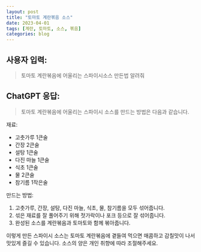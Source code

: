 ```yaml
---
layout: post
title: "토마토 계란볶음 소스"
date: 2023-04-01
tags: [계란, 토마토, 소스, 볶음]
categories: blog
---
```


## 사용자 입력:
> 토마토 계란볶음에 어울리는 스파이시소스 만든법 알려줘

## ChatGPT 응답:
> 토마토 계란볶음에 어울리는 스파이시 소스를 만드는 방법은 다음과 같습니다.

재료:
- 고춧가루 1큰술
- 간장 2큰술
- 설탕 1큰술
- 다진 마늘 1큰술
- 식초 1큰술
- 물 2큰술
- 참기름 1작은술

만드는 방법:
1. 고춧가루, 간장, 설탕, 다진 마늘, 식초, 물, 참기름을 모두 섞어줍니다.
2. 섞은 재료를 잘 풀어주기 위해 젓가락이나 포크 등으로 잘 섞어줍니다.
3. 완성된 소스를 계란볶음과 토마토와 함께 볶아줍니다.

이렇게 만든 스파이시 소스는 토마토 계란볶음에 곁들여 먹으면 매콤하고 감칠맛이 나서 맛있게 즐길 수 있습니다. 소스의 양은 개인 취향에 따라 조절해주세요.

